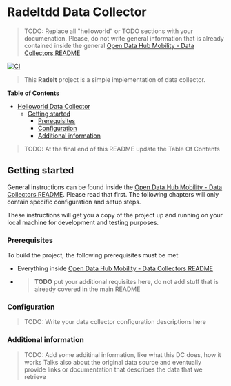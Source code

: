 <!--
SPDX-FileCopyrightText: NOI Techpark <digital@noi.bz.it>

SPDX-License-Identifier: CC0-1.0
-->

# Radeltdd Data Collector

> TODO: Replace all "helloworld" or TODO sections with your documenation.
> Please, do not write general information that is already contained inside the
> general [Open Data Hub Mobility - Data Collectors README](../../../../Desktop/bdp-commons/README.md)

[![CI](https://github.com/noi-techpark/bdp-commons/actions/workflows/ci-radelt.yml/badge.svg)](https://github.com/noi-techpark/bdp-commons/actions/workflows/ci-helloworld.yml)

> This **Radelt** project is a simple implementation of data collector.
>

**Table of Contents**
- [Helloworld Data Collector](#helloworld-data-collector)
	- [Getting started](#getting-started)
		- [Prerequisites](#prerequisites)
		- [Configuration](#configuration)
		- [Additional information](#additional-information)

> TODO: At the final end of this README update the Table Of Contents

## Getting started

General instructions can be found inside the [Open Data Hub Mobility - Data
Collectors README](../../../../Desktop/bdp-commons/README.md). Please read that first. The following
chapters will only contain specific configuration and setup steps.

These instructions will get you a copy of the project up and running on your
local machine for development and testing purposes.

### Prerequisites

To build the project, the following prerequisites must be met:
- Everything inside [Open Data Hub Mobility - Data Collectors README](../../../../Desktop/bdp-commons/README.md#prerequisites)
- > **TODO** put your additional requisites here, do not add stuff that is already covered in the main README

### Configuration

> TODO: Write your data collector configuration descriptions here

### Additional information

> TODO: Add some additinal information, like what this DC does, how it works
> Talks also about the original data source and eventually provide links or
> documentation that describes the data that we retrieve
